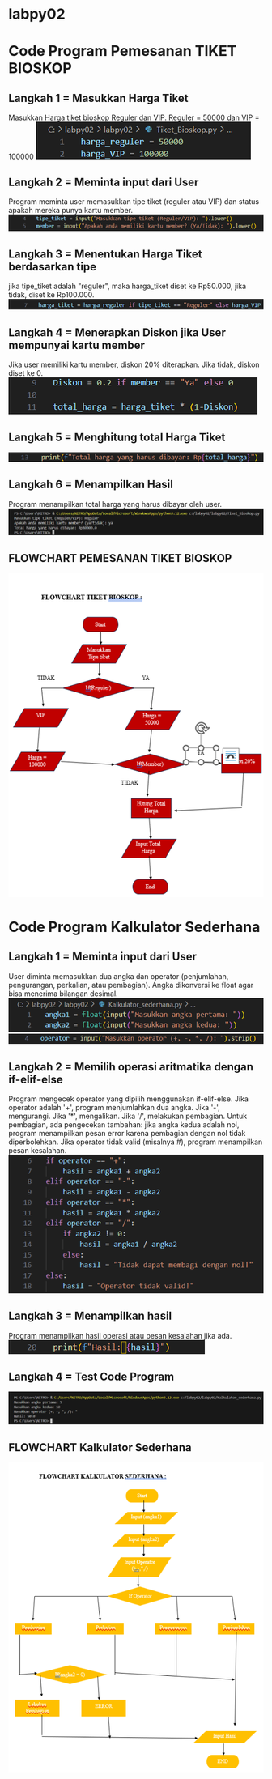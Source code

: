 # labpy02

# Code Program Pemesanan TIKET BIOSKOP

## Langkah 1 = Masukkan Harga Tiket

Masukkan Harga tiket bioskop Reguler dan VIP. Reguler = 50000 dan VIP = 100000
![gambar](./gambar/gambar1.png)

## Langkah 2 = Meminta input dari User

Program meminta user memasukkan tipe tiket (reguler atau VIP) dan status apakah mereka punya kartu member.
![gambar](./gambar/gambar2.png)

## Langkah 3 = Menentukan Harga Tiket berdasarkan tipe

jika tipe_tiket adalah "reguler", maka harga_tiket diset ke Rp50.000, jika tidak, diset ke Rp100.000.
![gambar](./gambar/gambar3.png)

## Langkah 4 = Menerapkan Diskon jika User mempunyai kartu member

Jika user memiliki kartu member, diskon 20% diterapkan.
Jika tidak, diskon diset ke 0.
![gambar](./gambar/gambar4.png)

## Langkah 5 = Menghitung total Harga Tiket
![gambar](./gambar/gambar5.png)

## Langkah 6 = Menampilkan Hasil
Program menampilkan total harga yang harus dibayar oleh user.
![gambar](./gambar/gambar6.png)

## FLOWCHART PEMESANAN TIKET BIOSKOP
![gambar](./gambar/gambar12.png)

# Code Program Kalkulator Sederhana

## Langkah 1 = Meminta input dari User
User diminta memasukkan dua angka dan operator (penjumlahan, pengurangan, perkalian, atau pembagian).
Angka dikonversi ke float agar bisa menerima bilangan desimal.
![gambar](./gambar/gambar7.png)
![gambar](./gambar/gambar8.png)

## Langkah 2 = Memilih operasi aritmatika dengan if-elif-else
Program mengecek operator yang dipilih menggunakan if-elif-else.
Jika operator adalah '+', program menjumlahkan dua angka.
Jika '-', mengurangi.
Jika '*', mengalikan.
Jika '/', melakukan pembagian.
Untuk pembagian, ada pengecekan tambahan: jika angka kedua adalah nol, program menampilkan pesan error karena pembagian dengan nol tidak diperbolehkan.
Jika operator tidak valid (misalnya #), program menampilkan pesan kesalahan.
![gambar](./gambar/gambar9.png)

## Langkah 3 = Menampilkan hasil
Program menampilkan hasil operasi atau pesan kesalahan jika ada.
![gambar](./gambar/gambar10.png)

## Langkah 4 = Test Code Program
![gambar](./gambar/gambar11.png)

## FLOWCHART Kalkulator Sederhana
![gambar](./gambar/gambar13.png)
